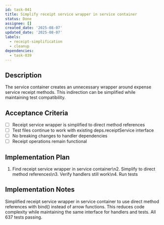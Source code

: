 ```yaml
---
id: task-041
title: Simplify receipt service wrapper in service container
status: Done
assignee: []
created_date: '2025-08-07'
updated_date: '2025-08-07'
labels:
  - receipt-simplification
  - cleanup
dependencies:
  - task-039
---
```


## Description

The service container creates an unnecessary wrapper around expense service receipt methods. This indirection can be simplified while maintaining test compatibility.

## Acceptance Criteria

- [ ] Receipt service wrapper is simplified to direct method references
- [ ] Test files continue to work with existing deps.receiptService interface
- [ ] No breaking changes to handler dependencies
- [ ] Receipt operations remain functional

## Implementation Plan

1. Find receipt service wrapper in service container\n2. Simplify to direct method references\n3. Verify handlers still work\n4. Run tests

## Implementation Notes

Simplified receipt service wrapper in service container to use direct method references with bind() instead of arrow functions. This reduces code complexity while maintaining the same interface for handlers and tests. All 637 tests passing.
